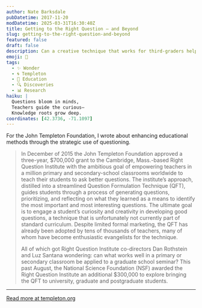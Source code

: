 ```yaml
---
author: Nate Barksdale
pubDatetime: 2017-11-20
modDatetime: 2025-03-31T16:30:40Z
title: Getting to the Right Question — and Beyond
slug: getting-to-the-right-question-and-beyond
featured: false
draft: false
description: Can a creative technique that works for third-graders help grad students launch their research careers?
emoji: 🤔
tags:
  - ✨ Wonder
  - 🌀 Templeton
  - 🏫 Education
  - 🔍 Discoveries
  - 📊 Research
haiku: |
  Questions bloom in minds,  
  Teachers guide the curious—  
  Knowledge roots grow deep.
coordinates: [42.3736, -71.1097]
---
```


For the John Templeton Foundation, I wrote about enhancing educational methods through the strategic use of questioning.

> In December of 2015 the John Templeton Foundation approved a three-year, $700,000 grant to the Cambridge, Mass.-based Right Question Institute with the ambitious goal of empowering teachers in a million primary and secondary-school classrooms worldwide to teach their students to ask better questions. The institute’s approach, distilled into a streamlined Question Formulation Technique (QFT), guides students through a process of generating questions, prioritizing, and reflecting on what they learned as a means to identify the most important and most interesting questions. The ultimate goal is to engage a student’s curiosity and creativity in developing good questions, a technique that is unfortunately not currently part of standard curriculum. Despite limited formal marketing, the QFT has already been adopted by tens of thousands of teachers, many of whom have become enthusiastic evangelists for the technique.
>
> All of which got Right Question Institute co-directors Dan Rothstein and Luz Santana wondering: can what works well in a primary or secondary classroom be applied to a graduate school seminar? This past August, the National Science Foundation (NSF) awarded the Right Question Institute an additional $300,000 to explore bringing the QFT to university, graduate and postgraduate students.

---

[Read more at templeton.org](https://www.templeton.org/news/getting-right-question-beyond)
